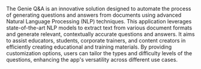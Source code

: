 The Genie Q&A is an innovative solution designed to automate the process of generating questions and answers from documents using advanced Natural Language Processing (NLP) techniques. This application leverages state-of-the-art NLP models to extract text from various document formats and generate relevant, contextually accurate questions and answers. It aims to assist educators, students, corporate trainers, and content creators in efficiently creating educational and training materials. By providing customization options, users can tailor the types and difficulty levels of the questions, enhancing the app's versatility across different use cases.
